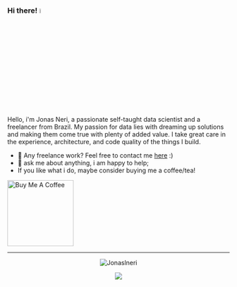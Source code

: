 ### Hi there! <a href="https://www.gautamkrishnar.com/"><img src="https://media.giphy.com/media/hvRJCLFzcasrR4ia7z/giphy.gif" width="5%"></a>


<br />

Hello, i'm Jonas Neri, a passionate self-taught data scientist and a freelancer from Brazil. My passion for data lies with dreaming up solutions and making them come true with plenty of added value. I take great care in the experience, architecture, and code quality of the things I build.
  
- 💼 Any freelance work? Feel free to contact me [here](mailto:litardineri@gmail.com) :)
- 💬 ask me about anything, i am happy to help;
- If you like what i do, maybe consider buying me a coffee/tea!

<a href="https://www.buymeacoffee.com/Jonaslneri" target="_blank"><img src="https://cdn.buymeacoffee.com/buttons/v2/default-red.png" alt="Buy Me A Coffee" width="150" ></a>

---

<p align="center"> <img src="https://github-readme-stats.vercel.app/api?username=Jonaslneri&show_icons=true&theme=gotham" alt="Jonaslneri" />

<p align="center"> <img src="https://github-readme-stats.vercel.app/api/top-langs/?username=Jonaslneri&langs_count=5&theme=tokyonight" lt="Jonaslneri" />

<!---
Jonaslneri/Jonaslneri is a ✨ special ✨ repository because its `README.md` (this file) appears on your GitHub profile.
You can click the Preview link to take a look at your changes.
--->
